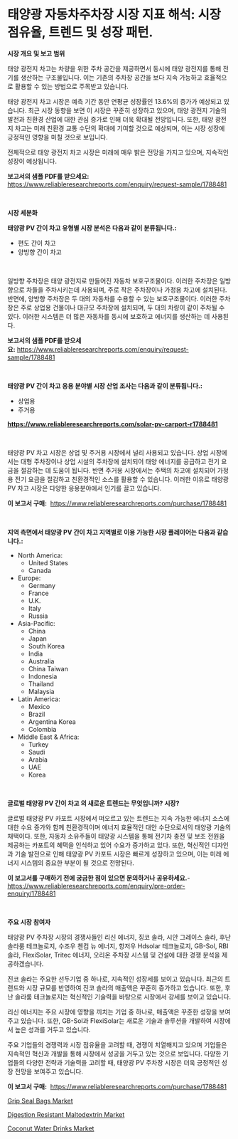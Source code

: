 <p><h1>태양광 자동차주차장 시장 지표 해석: 시장 점유율, 트렌드 및 성장 패턴.</h1></p><p><strong>시장 개요 및 보고 범위</strong></p>
<p><p>태양 광전지 차고는 차량을 위한 주차 공간을 제공하면서 동시에 태양 광전지를 통해 전기를 생산하는 구조물입니다. 이는 기존의 주차장 공간을 보다 지속 가능하고 효율적으로 활용할 수 있는 방법으로 주목받고 있습니다. </p><p>태양 광전지 차고 시장은 예측 기간 동안 연평균 성장률인 13.6%의 증가가 예상되고 있습니다. 최근 시장 동향을 보면 이 시장은 꾸준히 성장하고 있으며, 태양 광전지 기술의 발전과 친환경 산업에 대한 관심 증가로 인해 더욱 확대될 전망입니다. 또한, 태양 광전지 차고는 미래 친환경 교통 수단의 확대에 기여할 것으로 예상되며, 이는 시장 성장에 긍정적인 영향을 미칠 것으로 보입니다.</p><p>전체적으로 태양 광전지 차고 시장은 미래에 매우 밝은 전망을 가지고 있으며, 지속적인 성장이 예상됩니다.</p></p>
<p><strong>보고서의 샘플 PDF를 받으세요:</strong> <a href="https://www.reliableresearchreports.com/enquiry/request-sample/1788481">https://www.reliableresearchreports.com/enquiry/request-sample/1788481</a></p>
<p>&nbsp;</p>
<p><strong>시장 세분화</strong></p>
<p><strong>태양광 PV 간이 차고 유형별 시장 분석은 다음과 같이 분류됩니다.:</strong></p>
<p><ul><li>편도 간이 차고</li><li>양방향 간이 차고</li></ul></p>
<p>&nbsp;</p>
<p><p>일방향 주차장은 태양 광전지로 만들어진 자동차 보호구조물이다. 이러한 주차장은 일방향으로 차들을 주차시키는데 사용되며, 주로 작은 주차장이나 가정용 차고에 설치된다. 반면에, 양방향 주차장은 두 대의 자동차를 수용할 수 있는 보호구조물이다. 이러한 주차장은 주로 상업용 건물이나 대규모 주차장에 설치되며, 두 대의 차량이 같이 주차될 수 있다. 이러한 시스템은 더 많은 자동차를 동시에 보호하고 에너지를 생산하는 데 사용된다.</p></p>
<p><strong>보고서의 샘플 PDF를 받으세요:</strong>&nbsp;<a href="https://www.reliableresearchreports.com/enquiry/request-sample/1788481">https://www.reliableresearchreports.com/enquiry/request-sample/1788481</a></p>
<p>&nbsp;</p>
<p><strong> 태양광 PV 간이 차고 응용 분야별 시장 산업 조사는 다음과 같이 분류됩니다.:</strong></p>
<p><ul><li>상업용</li><li>주거용</li></ul></p>
<p><strong><a href="https://www.reliableresearchreports.com/solar-pv-carport-r1788481">https://www.reliableresearchreports.com/solar-pv-carport-r1788481</a></strong></p>
<p>&nbsp;</p>
<p><p>태양광 PV 차고 시장은 상업 및 주거용 시장에서 널리 사용되고 있습니다. 상업 시장에서는 대형 주차장이나 상업 시설의 주차장에 설치되어 태양 에너지를 공급하고 전기 요금을 절감하는 데 도움이 됩니다. 반면 주거용 시장에서는 주택의 차고에 설치되어 가정용 전기 요금을 절감하고 친환경적인 소스를 활용할 수 있습니다. 이러한 이유로 태양광 PV 차고 시장은 다양한 응용분야에서 인기를 끌고 있습니다.</p></p>
<p><strong>이 보고서 구매:</strong>&nbsp; <a href="https://www.reliableresearchreports.com/purchase/1788481">https://www.reliableresearchreports.com/purchase/1788481</a></p>
<p>&nbsp;</p>
<p><strong>지역 측면에서 태양광 PV 간이 차고 지역별로 이용 가능한 시장 플레이어는 다음과 같습니다.:</strong></p>
<p><ul>
    <li>
        North America:
        <ul>
            <li>United States</li>
            <li>Canada</li>
        </ul>
    </li>
    <li>
        Europe:
        <ul>
            <li>Germany</li>
            <li>France</li>
            <li>U.K.</li>
            <li>Italy</li>
            <li>Russia</li>
        </ul>
    </li>
    <li>
        Asia-Pacific:
        <ul>
            <li>China</li>
            <li>Japan</li>
            <li>South Korea</li>
            <li>India</li>
            <li>Australia</li>
            <li>China Taiwan</li>
            <li>Indonesia</li>
            <li>Thailand</li>
            <li>Malaysia</li>
        </ul>
    </li>
    <li>
        Latin America:
        <ul>
            <li>Mexico</li>
            <li>Brazil</li>
            <li>Argentina Korea</li>
            <li>Colombia</li>
        </ul>
    </li>
    <li>
        Middle East & Africa:
        <ul>
            <li>Turkey</li>
            <li>Saudi</li>
            <li>Arabia</li>
            <li>UAE</li>
            <li>Korea</li>
        </ul>
    </li>
    </ul></p>
<p>&nbsp;</p>
<p><strong>글로벌 태양광 PV 간이 차고 의 새로운 트렌드는 무엇입니까? 시장?</strong></p>
<p><p>글로벌 태양광 PV 카포트 시장에서 떠오르고 있는 트렌드는 지속 가능한 에너지 소스에 대한 수요 증가와 함께 친환경적이며 에너지 효율적인 대안 수단으로서의 태양광 기술의 채택이다. 또한, 자동차 소유주들이 태양광 시스템을 통해 전기차 충전 및 보조 전원을 제공하는 카포트의 혜택을 인식하고 있어 수요가 증가하고 있다. 또한, 혁신적인 디자인과 기술 발전으로 인해 태양광 PV 카포트 시장은 빠르게 성장하고 있으며, 이는 미래 에너지 시스템의 중요한 부분이 될 것으로 전망된다.</p></p>
<p><strong>이 보고서를 구매하기 전에 궁금한 점이 있으면 문의하거나 공유하세요.</strong>- <a href="https://www.reliableresearchreports.com/enquiry/pre-order-enquiry/1788481">https://www.reliableresearchreports.com/enquiry/pre-order-enquiry/1788481</a></p>
<p>&nbsp;</p>
<p><strong>주요 시장 참여자</strong></p>
<p><p>태양광 PV 주차장 시장의 경쟁사들인 리신 에너지, 징코 솔라, 시안 그레이스 솔라, 후난 솔라룸 테크놀로지, 수조우 첸컴 뉴 에너지, 항저우 Hdsolar 테크놀로지, GB-Sol, RBI 솔라, FlexiSolar, Tritec 에너지, 오리온 주차장 시스템 및 건설에 대한 경쟁 분석을 제공하겠습니다. </p><p>진코 솔라는 주요한 선두기업 중 하나로, 지속적인 성장세를 보이고 있습니다. 최근의 트랜드와 시장 규모를 반영하여 진코 솔라의 매출액은 꾸준히 증가하고 있습니다. 또한, 후난 솔라룸 테크놀로지는 혁신적인 기술력을 바탕으로 시장에서 강세를 보이고 있습니다. </p><p>리신 에너지는 주요 시장에 영향을 끼치는 기업 중 하나로, 매출액은 꾸준한 성장을 보여주고 있습니다. 또한, GB-Sol과 FlexiSolar는 새로운 기술과 솔루션을 개발하여 시장에서 높은 성과를 거두고 있습니다. </p><p>주요 기업들의 경쟁력과 시장 점유율을 고려할 때, 경쟁이 치열해지고 있으며 기업들은 지속적인 혁신과 개발을 통해 시장에서 성공을 거두고 있는 것으로 보입니다. 다양한 기업들의 다양한 전략과 기술력을 고려할 때, 태양광 PV 주차장 시장은 더욱 긍정적인 성장 전망을 보여주고 있습니다.</p></p>
<p><strong>이 보고서 구매:</strong>&nbsp;&nbsp;<a href="https://www.reliableresearchreports.com/purchase/1788481">https://www.reliableresearchreports.com/purchase/1788481</a></p>
<p><p><a href="https://florentine-yuzu-f42.notion.site/Grip-Seal-Bags-Market-Size-and-Market-Trends-Complete-Industry-Overview-2024-to-2031-3ca97cf50be8454682b7972913fd4872">Grip Seal Bags Market</a></p><p><a href="https://fuschia-pecorino-a6d.notion.site/Digestion-Resistant-Maltodextrin-Market-Outlook-Industry-Overview-and-Forecast-2024-to-2031-3207012c500d492ba586aa6551eb5ac0">Digestion Resistant Maltodextrin Market</a></p><p><a href="https://changeable-paste-463.notion.site/Coconut-Water-Drinks-Market-Size-and-Market-Trends-Complete-Industry-Overview-2024-to-2031-5c62e9c78c884beb9428189378b8ef75">Coconut Water Drinks Market</a></p></p>